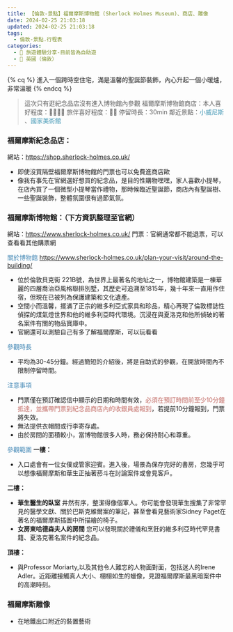 ```yaml
---
title: 【倫敦-景點】福爾摩斯博物館 (Sherlock Holmes Museum)、商店、雕像
date: 2024-02-25 21:03:18
updated: 2024-02-25 21:03:18
tags:
  - 倫敦-景點.行程表
categories: 
  - 🌴 旅遊體驗分享-目前皆為自助遊
  - 🥥 英國（倫敦） 
---
```

{% cq %} 進入一個跨時空住宅，滿是溫馨的聖誕節裝飾，內心升起一個小暖爐，非常溫暖 {% endcq %}
>這次只有逛紀念品店沒有進入博物館內參觀
福爾摩斯博物館商店：本人喜好程度：🌝🌝🌝🌝 旅伴喜好程度：🌝🌝
停留時長：30min
鄰近景點：<font color=#4599B6>小威尼斯</font>
、<font color=#4599B6>國家美術館</font>

<!-- more -->

### 福爾摩斯紀念品店：
網站：https://shop.sherlock-holmes.co.uk/
+ 即使沒買隔壁福爾摩斯博物館的門票也可以免費進商店歐
+ 像我有事先在官網選好想買的紀念品，是目的性購物嘿嘿，家人喜歡小提琴，在店內買了一個微型小提琴當作禮物，那時候臨近聖誕節，商店內有聖誕樹、一些聖誕裝飾，整體氛圍很有過節氣氛。 

### 福爾摩斯博物館：（下方資訊整理至官網）
網站：https://www.sherlock-holmes.co.uk/
門票：官網通常都不能退票，可以查看看其他購票網

<font color=#4287B5>關於博物館</font>
https://www.sherlock-holmes.co.uk/plan-your-visit/around-the-building/
+ 位於倫敦貝克街 221B號，為世界上最著名的地址之一，博物館建築是一棟華麗的四層喬治亞風格聯排別墅，其歷史可追溯至1815年，幾十年來一直用作住宿，但現在已被列為保護建築和文化遺產。
+ 空間小而溫馨，擺滿了正宗的維多利亞式家具和珍品，精心再現了倫敦標誌性偵探的煤氣燈世界和他的維多利亞時代環境。沉浸在與夏洛克和他所偵破的著名案件有關的物品寶庫中。
+ 官網還可以測驗自己有多了解福爾摩斯，可以玩看看
 
<font color=#4287B5>參觀時長</font>  
+ 平均為30-45分鐘。經過簡短的介紹後，將是自助式的參觀，在開放時間內不限制停留時間。

<font color=#4287B5>注意事項</font>
+ 門票僅在預訂確認信中顯示的日期和時間有效，<font color=#c36d67>必須在預訂時間前至少10分鐘抵達，並攜帶門票到紀念品商店內的收銀員處報到</font>，若提前10分鐘報到，門票將失效。
+ 無法提供衣帽間或行李寄存處。
+ 由於房間的面積較小，當博物館很多人時，務必保持耐心和尊重。

<font color=#4287B5>參觀範圍</font>
**一樓：**
 + 入口處會有一位女僕或管家迎賓。進入後，場景為保存完好的書房，您幾乎可以想像福爾摩斯和華生正抽著菸斗在討論案件或會見客戶。

**二樓：**
 + **華生醫生的臥室**
井然有序，整潔得像個軍人。你可能會發現華生搜集了非常罕見的醫學文獻、關於巴斯克維爾案的筆記，甚至會看見藝術家Sidney Paget在著名的福爾摩斯插圖中所描繪的椅子。
 + **女房東哈德森夫人的房間**
您可以發現關於禮儀和烹飪的維多利亞時代罕見書籍、夏洛克著名案件的紀念品。

**頂樓：**
 + 與Professor Moriarty,以及其他令人難忘的人物面對面，包括迷人的Irene Adler。近距離接觸真人大小、栩栩如生的蠟像，見證福爾摩斯最黑暗案件中的高潮時刻。

### 福爾摩斯雕像
 + 在地鐵出口附近的裝置藝術
